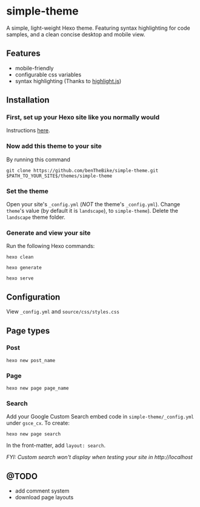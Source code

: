 # simple-theme
A simple, light-weight Hexo theme. Featuring syntax highlighting for code samples, and a clean concise desktop and mobile view.

## Features
- mobile-friendly
- configurable css variables
- syntax highlighting (Thanks to [highlight.js](https://highlightjs.org/))

## Installation
### First, set up your Hexo site like you normally would
Instructions [here](https://hexo.io/docs/setup).
### Now add this theme to your site
By running this command

```git clone https://github.com/benTheBike/simple-theme.git $PATH_TO_YOUR_SITE$/themes/simple-theme```
### Set the theme
Open your site's ```_config.yml``` (*NOT* the theme's ```_config.yml```). Change ```theme```'s value (by default it is ```landscape```), to ```simple-theme```). Delete the ```landscape``` theme folder.
### Generate and view your site
Run the following Hexo commands:

```hexo clean```

```hexo generate```

```hexo serve```

## Configuration
View ```_config.yml``` and ```source/css/styles.css```

## Page types
### Post
```hexo new post_name```
### Page
```hexo new page page_name```
### Search
Add your Google Custom Search embed code in ```simple-theme/_config.yml``` under ```gsce_cx```.
To create:

```hexo new page search```

In the front-matter, add ```layout: search```.

_FYI: Custom search won't display when testing your site in http://localhost_

## @TODO
- add comment system
- download page layouts
